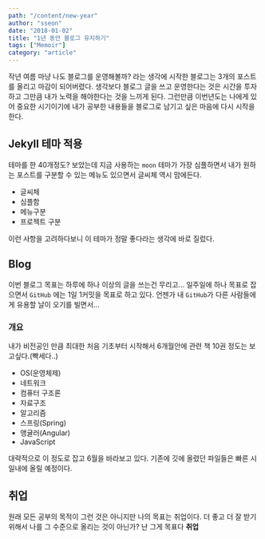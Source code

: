 ```yaml
---
path: "/content/new-year"
author: "sseon"
date: "2018-01-02"
title: "1년 동안 블로그 유지하기"
tags: ["Memoir"]
category: "article"
---
```


작년 여름 마냥 나도 블로그를 운영해볼까? 라는 생각에 시작한 블로그는 3개의 포스트를 올리고 마감이 되어버렸다. 생각보다 블로그 글을 쓰고 운영한다는 것은 시간을 투자하고 그만큼 내가 노력을 해야한다는 것을 느끼게 된다. 그런만큼 이번년도는 나에게 있어 중요한 시기이기에 내가 공부한 내용들을 블로그로 남기고 싶은 마음에 다시 시작을 한다.
<br/>

## Jekyll 테마 적용

테마를 한 40개정도? 보았는데 지금 사용하는 `moon` 테마가 가장 심플하면서 내가 원하는 포스트를 구분할 수 있는 메뉴도 있으면서 글씨체 역시 맘에든다.

- 글씨체
- 심플함
- 메뉴구분
- 프로젝트 구분

이런 사항을 고려하다보니 이 테마가 정말 좋다라는 생각에 바로 질렀다.
<br/>

## Blog

이번 블로그 목표는 하루에 하나 이상의 글을 쓰는건 무리고... 일주일에 하나 목표로 잡으면서 `GitHub` 에는 1일 1커밋을 목표로 하고 있다. 언젠가 내 `GitHub`가 다른 사람들에게 유용할 날이 오기를 빌면서...
<br/>

### 개요

내가 비전공인 만큼 최대한 처음 기초부터 시작해서 6개월안에 관련 책 10권 정도는 보고싶다.(빡세다..)

- OS(운영체제)
- 네트워크
- 컴퓨터 구조론
- 자료구조
- 알고리즘
- 스프링(Spring)
- 앵귤러(Angular)
- JavaScript

대략적으로 이 정도로 잡고 6월을 바라보고 있다. 기존에 깃에 올렸던 파일들은 빠른 시일내에 올릴 예정이다.
<br/>

## 취업

원래 모든 공부의 목적이 그런 것은 아니지만 나의 목표는 취업이다. 더 좋고 더 잘 받기 위해서 나를 그 수준으로 올리는 것이 아닌가? 난 그게 목표다 **취업**
